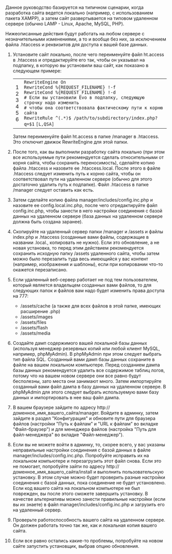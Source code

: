 <p>Данное руководство базируется на типичном сценарии, когда разработка сайта ведется локально (например, с использованием пакета XAMPP), а затем сайт развертывается на типовом удаленном сервере (обычно LAMP - Linux, Apache, MySQL, PHP).</p>
<p>Нижеописанные действия будут работать на любом сервере с незначительными изменениями, а то и вообще без них, за исключением файла .htaccess и реквизитов для доступа к вашей базе данных.</p>
<ol>
  <li>
    <p>Установите сайт локально, после чего переименуйте файл ht.access в .htaccess и отредактируйте его так, чтобы он указывал на подпапку, в которую вы установили ваш сайт, как показано в следующем примере:</p>
    <div>
<div id = "highlighter_716192" class = "syntaxhighlighter  php">
<table border = "0" cellpadding = "0" cellspacing = "0">
<tbody>
<tr>
	<td class = "gutter">
	<div class = "line number1 index0 alt2">1</div>
	<div class = "line number2 index1 alt1">2</div>
	<div class = "line number3 index2 alt2">3</div>
	<div class = "line number4 index3 alt1">4</div>
	<div class = "line number5 index4 alt2">5</div>
	<div class = "line number6 index5 alt1">6</div>
	</td>
	<td class = "code">
	<div class = "container">
		<div class = "line number1 index0 alt2"><code class = "php plain">RewriteEngine On</code></div>
		<div class = "line number2 index1 alt1"><code class = "php plain">RewriteCond %{REQUEST_FILENAME} !-f</code></div>
		<div class = "line number3 index2 alt2"><code class = "php plain">RewriteCond %{REQUEST_FILENAME} !-d</code></div>
		<div class = "line number4 index3 alt1"><code class = "php plain"># Если вы установили Evo в подпапку, следующую строчку надо изменить</code></div>
		<div class = "line number5 index4 alt2"><code class = "php plain"># чтобы она соответствовала фактическому пути к корню сайта</code></div>
		<div class = "line number6 index5 alt1"><code class = "php plain">RewriteRule ^(.*)$ /path/to/subdirectory/index.php?q=</code><code class = "php variable">$1</code> <code class = "php plain">[L,QSA]</code></div>
	</div>
	</td>
</tr>
</tbody>
</table>
</div>
</div>
    <p>Затем переименуйте файл ht.access в папке /manager в .htaccess. Это отключит движок RewriteEngine для этой папки.</p>
  </li>
  <li>
    <p>После того, как вы выполнили разработку сайта локально (при этом все используемые пути рекомендуется сделать относительными от корня сайта, чтобы сохранить переносимость), сделайте копию файла .htaccess и назовите ее .htaccess.local. После этого в файле .htaccess следует изменить путь к корню сайта, чтобы он соответствовал пути на удаленном сервере (обычно для этого достаточно удалить путь к подпапке). Файл .htaccess в папке /manager следует оставить как есть.</p>
  </li>
  <li>
    <p>Затем сделайте копию файла manager/includes/config.inc.php и назовите ее config.local.inc.php, после чего отредактируйте файл config.inc.php, чтобы занести в него настройки соединения с базой данных на удаленном сервере (база данных на удаленном сервере должна быть создана заранее).</p>
  </li>
  <li>
    <p>Скопируйте на удаленный сервер папки /manager и /assets и файлы index.php и .htaccess (созданные вами файлы, содержащие в названии .local., копировать не нужно). Если это обновление, а не новая установка, то перед этим действием рекомендуется сохранить исходную папку /assets удаленного сайта, чтобы затем можно было перезалить туда весь имеющийся у вас контент (например, изображения и шаблоны), если при копировании что-то окажется перезаписано.</p>
  </li>
  <li>
    <p>Если удаленный веб-сервер работает не под тем пользователем, который является владельцем созданных вами файлов, то для следующих папок и файлов вам надо будет изменить права доступа на 777:</p>
    <ul>
      <li>/assets/cache (а также для всех файлов в этой папке, имеющих расширение .php)</li>
      <li>/assets/images</li>
      <li>/assets/files</li>
      <li>/assets/flash</li>
      <li>/assets/media</li>
    </ul>
  </li>
  <li>
    <p>Создайте дамп содержимого вашей локальной базы данных (используя менеджер резервных копий или любой клиент MySQL, например, phpMyAdmin). В phpMyAdmin при этом следует выбрать тип файла SQL. Созданный вами дамп базы данных сохраните в файле на вашем локальном компьютере. Перед созданием дампа базы данных рекомендуется удалить все содержимое таблиц логов, потому что на вашем новом сервере они все равно будут бесполезны, зато места они занимают много. Затем импортируйте созданный вами файл дампа в базу данных на удаленном сервере. В phpMyAdmin для этого следует выбрать используемую вами базу данных и импортировать в нее ваш файл дампа.</p>
  </li>
  <li>
    <p>В вашем браузере зайдите по адресу http://доменное_имя_вашего_сайта/manager. Войдите в админку, затем зайдите в раздел "Конфигурация" и обновите пути для браузера файлов (настройки "Путь к файлам" и "URL к файлам" во вкладке "Файл-браузер") и для менеджера файлов (настройка "Путь для файл-менеджера" во вкладке "Файл-менеджер").</p>
  </li>
  <li>
    <p>Если вы не можете войти в админку, то, скорее всего, у вас указаны неправильные настройки соединения с базой данных в файле manager/includes/config.inc.php. Попробуйте исправить их на локальном компьютере и перезагрузить этот файл снова. Если это не помогает, попробуйте зайти по адресу http://доменное_имя_вашего_сайта/install и выполнить пользовательскую установку. В этом случае можно будет проверить разные настройки соединения с базой данных, пока соединение не будет установлено. Если код вашего сайта на локальном компьютере не был поврежден, вы после этого сможете завершить установку. В качестве альтернативы можно занести правильные настройки (если вы их знаете) в файл manager/includes/config.inc.php и загрузить его на удаленный сервер.</p>
  </li>
  <li>
    <p>Проверьте работоспособность вашего сайта на удаленном сервере. Он должен работать точно так же, как и локальная копия вашего сайта.</p>
  </li>
  <li>
    <p>Если все равно остались какие-то проблемы, попробуйте на новом сайте запустить установщик, выбрав опцию обновления.</p>
  </li>
</ol>
